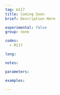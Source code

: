 ```yaml
---
tag: m117
title: Coming Soon
brief: Description Here

experimental: false
group: none

codes:
  - M117

long:

notes:

parameters:

examples:

---
```


